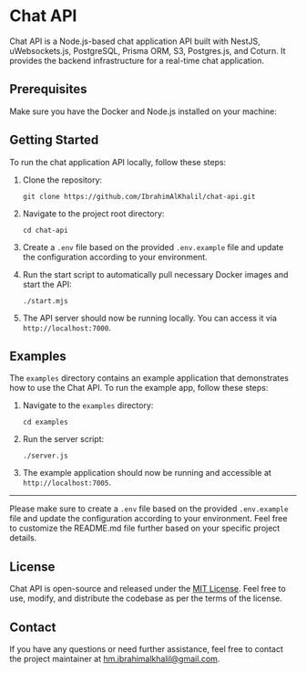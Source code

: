 # Chat API

Chat API is a Node.js-based chat application API built with NestJS, uWebsockets.js, PostgreSQL, Prisma ORM, S3, Postgres.js, and Coturn. It provides the backend infrastructure for a real-time chat application.

## Prerequisites

Make sure you have the Docker and Node.js installed on your machine:

## Getting Started

To run the chat application API locally, follow these steps:

1. Clone the repository:

   ```
   git clone https://github.com/IbrahimAlKhalil/chat-api.git
   ```

2. Navigate to the project root directory:

   ```
   cd chat-api
   ```

3. Create a `.env` file based on the provided `.env.example` file and update the configuration according to your environment.

4. Run the start script to automatically pull necessary Docker images and start the API:

   ```
   ./start.mjs
   ```

5. The API server should now be running locally. You can access it via `http://localhost:7000`.

## Examples

The `examples` directory contains an example application that demonstrates how to use the Chat API. To run the example app, follow these steps:

1. Navigate to the `examples` directory:

   ```
   cd examples
   ```

2. Run the server script:

   ```
   ./server.js
   ```

3. The example application should now be running and accessible at `http://localhost:7005`.

---

Please make sure to create a `.env` file based on the provided `.env.example` file and update the configuration according to your environment. Feel free to customize the README.md file further based on your specific project details.

## License

Chat API is open-source and released under the [MIT License](https://opensource.org/licenses/MIT). Feel free to use, modify, and distribute the codebase as per the terms of the license.

## Contact

If you have any questions or need further assistance, feel free to contact the project maintainer at hm.ibrahimalkhalil@gmail.com.